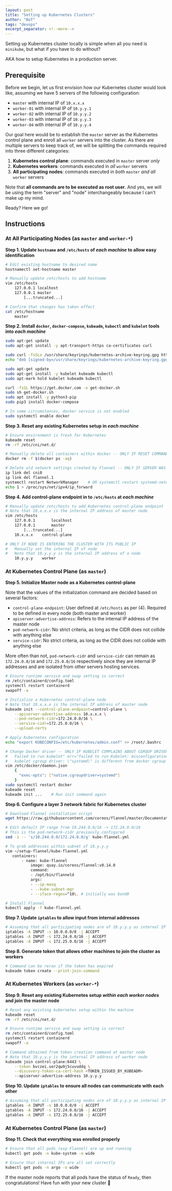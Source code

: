 ```yaml
---
layout: post
title: "Setting up Kubernetes Clusters"
author: "BoT"
tags: "devops"
excerpt_separator: <!--more-->
---
```


Setting up Kubernetes cluster locally is simple when all you need is `minikube`, but what if you have to do without?

<!--more-->

AKA how to setup Kubernetes in a production server.

## Prerequisite

Before we begin, let us first envision how our Kubernetes cluster would look like, assuming we have 5 servers of the following configuration:

- `master` with internal IP of `10.x.x.x`
- `worker-01` with internal IP of `10.y.y.1`
- `worker-02` with internal IP of `10.y.y.2`
- `worker-03` with internal IP of `10.y.y.3`
- `worker-04` with internal IP of `10.y.y.4`

Our goal here would be to establish the `master` server as the Kubernetes control plane and enroll all `worker` servers into the cluster. As there are multiple servers to keep track of, we will be splitting the commands required into three different categories:

1. **Kubernetes control plane**: commands executed in `master` server _only_
2. **Kubernetes workers**: commands executed in _all_ `worker` servers
3. **All participating nodes**: commands executed in _both_ `master` _and all_ `worker` servers

Note that **all commands are to be executed as root user**. And yes, we will be using the term "server" and "node" interchangeably because I can't make up my mind.

Ready? Here we go!

## Instructions

### At All Participating Nodes (as `master` and `worker-*`)

**Step 1. Update `hostname` and `/etc/hosts` of _each machine_ to allow easy identification**

```bash
# Edit existing hostname to desired name
hostnamectl set-hostname master

# Manually update /etc/hosts to add hostname
vim /etc/hosts
	127.0.0.1 localhost
	127.0.0.1 master
		[...truncated...]

# Confirm that changes has taken effect
cat /etc/hostname
	master
```

**Step 2. Install `docker`, `docker-compose`, `kubeadm`, `kubectl` and `kubelet` tools into _each machine_**

```bash
sudo apt-get update
sudo apt-get install -y apt-transport-https ca-certificates curl

sudo curl -fsSLo /usr/share/keyrings/kubernetes-archive-keyring.gpg https://packages.cloud.google.com/apt/doc/apt-key.gpg
echo "deb [signed-by=/usr/share/keyrings/kubernetes-archive-keyring.gpg] https://apt.kubernetes.io/ kubernetes-xenial main" | sudo tee /etc/apt/sources.list.d/kubernetes.list

sudo apt-get update
sudo apt-get install -y kubelet kubeadm kubectl
sudo apt-mark hold kubelet kubeadm kubectl

curl -fsSL https://get.docker.com -o get-docker.sh
sudo sh get-docker.sh
sudo apt install -y python3-pip
sudo pip3 install docker-compose

# In some circumstances, docker service is not enabled
sudo systemctl enable docker
```

**Step 3. Reset any existing Kubernetes setup in _each machine_**

```bash
# Ensure environment is fresh for Kubernetes
kubeadm reset
rm -rf /etc/cni/net.d/

# Manually delete all containers within docker -- ONLY IF RESET COMMAND HANGS
docker rm -f $(docker ps -aq)

# Delete old network settings created by Flannel -- ONLY IF SERVER WAS PREVIOUSLY USING FLANNEL
ip link del cni0
ip link del flannel.1
systemctl restart NetworkManager	# OR systemctl restart systemd-networkd
echo 1 > /proc/sys/net/ipv4/ip_forward
```

**Step 4. Add control-plane endpoint in to `/etc/hosts` at _each machine_**

```bash
# Manually update /etc/hosts to add Kubernetes control-plane endpoint
# Note that 10.x.x.x is the internal IP address of master node
vim /etc/hosts
	127.0.0.1		localhost
	127.0.0.1		master
		[...truncated...]
	10.x.x.x	control-plane

# ONLY IF NODE IS ENTERING THE CLUSTER WITH ITS PUBLIC IP
# 	Manually set the internal IP of node
# 	Note that 10.y.y.y is the internal IP address of a node
	10.y.y.y	worker
```

### At Kubernetes Control Plane (as `master`)

**Step 5. Initialize Master node as a Kubernetes control-plane**

Note that the values of the initialization command are decided based on several factors:

- `control-plane-endpoint`: User defined at `/etc/hosts` as per (4). Required to be defined in every node (both master and worker)
- `apiserver-advertise-address`: Refers to the internal IP address of the master node
- `pod-network-cidr`: No strict criteria, as long as the CIDR does not collide with anything else
- `service-cidr`: No strict criteria, as long as the CIDR does not collide with anything else

More often than not, `pod-network-cidr` and `service-cidr` can remain as `172.24.0.0/16` and `172.25.0.0/16` respectively since they are internal IP addresses and are isolated from other servers hosting services.

```bash
# Ensure runtime service and swap setting is correct
rm /etc/containerd/config.toml
systemctl restart containerd
swapoff -a

# Initialize a Kubernetes control-plane node
# Note that 10.x.x.x is the internal IP address of master node
kubeadm init --control-plane-endpoint=control-plane \
	--apiserver-advertise-address 10.x.x.x \
	--pod-network-cidr=172.24.0.0/16 \
	--service-cidr=172.25.0.0/16 \
	--upload-certs

# Apply Kubernetes configuration
echo "export KUBECONFIG=/etc/kubernetes/admin.conf" >> /root/.bashrc

# Change Docker driver -- ONLY IF KUBELET COMPLAINS ABOUT CGROUP DRIVER MISCONFIGURATION
# 	Failed to run kubelet" err="failed to run Kubelet: misconfiguration:
# 	kubelet cgroup driver: \"systemd\" is different from docker cgroup driver: \"cgroupfs\"
vim /etc/docker/daemon.json
	{
	  "exec-opts": ["native.cgroupdriver=systemd"]
	}
sudo systemctl restart docker
kubeadm reset
kubeadm init ...	# Run init command again
```

**Step 6. Configure a layer 3 network fabric for Kubernetes cluster**

```bash
# Download Flannel installation script
wget https://raw.githubusercontent.com/coreos/flannel/master/Documentation/kube-flannel.yml

# Edit default IP range from 10.244.0.0/16 -> 172.24.0.0/16
# This is the pod-network-cidr previously configured
sed -i -- 's/10.244.0.0/172.24.0.0/g' kube-flannel.yml

# To grab addresses within subnet of 10.y.y.y
vim ~/setup-flannel/kube-flannel.yml
   containers:
	   - name: kube-flannel
		   image: quay.io/coreos/flannel:v0.14.0
		   command:
		   - /opt/bin/flanneld
		   args:
		   - --ip-masq
		   - --kube-subnet-mgr
		   - --iface-regex=^10\. # initially was bond0

# Install Flannel
kubectl apply -f kube-flannel.yml
```

**Step 7. Update `iptables` to allow input from internal addresses**

```bash
# Assuming that all participating nodes are of 10.y.y.y as internal IP
iptables -A INPUT -s 10.0.0.0/8 -j ACCEPT
iptables -A INPUT -s 172.24.0.0/16 -j ACCEPT
iptables -A INPUT -s 172.25.0.0/16 -j ACCEPT
```

**Step 8. Generate token that allows other machines to join the cluster as workers**

```bash
# Command can be reran if the token has expired
kubeadm token create --print-join-command
```

### At Kubernetes Workers (as `worker-*`)

**Step 9. Reset any existing Kubernetes setup _within each worker nodes_ and join the master node**

```bash
# Reset any existing kubernetes setup within the machine
kubeadm reset
rm -rf /etc/cni/net.d/

# Ensure runtime service and swap setting is correct
rm /etc/containerd/config.toml
systemctl restart containerd
swapoff -a

# Command obtained from token creation command at master node
# Note that 10.y.y.y is the internal IP address of worker node
kubeadm join control-plane:6443 \
	--token bvczei.ser2qw9j5cuvuddq \
	--discovery-token-ca-cert-hash <TOKEN_ISSUED_BY_KUBEADM>
	--apiserver-advertise-address 10.y.y.y
```

**Step 10. Update `iptables` to ensure all nodes can communicate with each other**

```bash
# Assuming that all participating nodes are of 10.y.y.y as internal IP
iptables -A INPUT -s 10.0.0.0/8 -j ACCEPT
iptables -A INPUT -s 172.24.0.0/16 -j ACCEPT
iptables -A INPUT -s 172.25.0.0/16 -j ACCEPT
```

### At Kubernetes Control Plane (as `master`)

**Step 11. Check that everything was enrolled properly**

```bash
# Ensure that all pods (esp Flannel) are up and running
kubectl get pods -n kube-system -o wide

# Ensure that internal IPs are all set correctly
kubectl get pods -n argo -o wide
```

If the master node reports that all pods have the status of `Ready`, then congratulations! Have fun with your new cluster 👻
